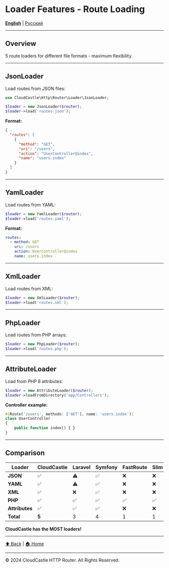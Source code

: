 # Loader Features - Route Loading

[**English**](../../en/features/LOADER_FEATURES.md) | [Русский](../../ru/features/LOADER_FEATURES.md)

---

## Overview

5 route loaders for different file formats - maximum flexibility.

---

## JsonLoader

Load routes from JSON files:

```php
use CloudCastle\Http\Router\Loader\JsonLoader;

$loader = new JsonLoader($router);
$loader->load('routes.json');
```

**Format:**
```json
{
  "routes": [
    {
      "method": "GET",
      "uri": "/users",
      "action": "UserController@index",
      "name": "users.index"
    }
  ]
}
```

---

## YamlLoader

Load routes from YAML:

```php
$loader = new YamlLoader($router);
$loader->load('routes.yaml');
```

**Format:**
```yaml
routes:
  - method: GET
    uri: /users
    action: UserController@index
    name: users.index
```

---

## XmlLoader

Load routes from XML:

```php
$loader = new XmlLoader($router);
$loader->load('routes.xml');
```

---

## PhpLoader

Load routes from PHP arrays:

```php
$loader = new PhpLoader($router);
$loader->load('routes.php');
```

---

## AttributeLoader

Load from PHP 8 attributes:

```php
$loader = new AttributeLoader($router);
$loader->loadFromDirectory('app/Controllers');
```

**Controller example:**
```php
#[Route('/users', methods: ['GET'], name: 'users.index')]
class UserController
{
    public function index() { }
}
```

---

## Comparison

| Loader | CloudCastle | Laravel | Symfony | FastRoute | Slim |
|--------|-------------|---------|---------|-----------|------|
| **JSON** | ✅ | ⚠️ | ✅ | ❌ | ❌ |
| **YAML** | ✅ | ⚠️ | ✅ | ❌ | ❌ |
| **XML** | ✅ | ❌ | ✅ | ❌ | ❌ |
| **PHP** | ✅ | ✅ | ✅ | ✅ | ✅ |
| **Attributes** | ✅ | ✅ | ✅ | ❌ | ❌ |
| **Total** | **5** | 3 | 4 | 1 | 1 |

**CloudCastle has the MOST loaders!**

---

[⬆ Back](../FEATURES_INDEX.md) | [🏠 Home](../../../README.md)

---

© 2024 CloudCastle HTTP Router. All Rights Reserved.


